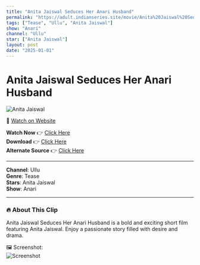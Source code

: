 ```yaml
---
title: "Anita Jaiswal Seduces Her Anari Husband"
permalink: "https://adult.indianseries.site/movie/Anita%20Jaiswal%20Seduces%20Her%20Anari%20Husband"
tags: ["Tease", "Ullu", "Anita Jaiswal"]
show: "Anari"
channel: "Ullu"
star: ["Anita Jaiswal"]
layout: post
date: "2025-01-01"
---
```


# Anita Jaiswal Seduces Her Anari Husband

![Anita Jaiswal](https://shorts.desisins.com/wp-content/uploads/2024/05/Anita-Jaiswal-seduces-her-anari-husband-Anari-ullu-DesiSins.com_.jpg)

🔗 [Watch on Website](https://adult.indianseries.site/movie/Anita%20Jaiswal%20Seduces%20Her%20Anari%20Husband)

**Watch Now** 👉 [Click Here](https://adult.indianseries.site/movie/Anita%20Jaiswal%20Seduces%20Her%20Anari%20Husband)  
**Download** 👉 [Click Here](https://adult.indianseries.site/movie/Anita%20Jaiswal%20Seduces%20Her%20Anari%20Husband)  
**Alternate Source** 👉 [Click Here](https://adult.indianseries.site/movie/Anita%20Jaiswal%20Seduces%20Her%20Anari%20Husband)

---

**Channel**: Ullu  
**Genre**: Tease  
**Stars**: Anita Jaiswal  
**Show**: Anari

---

### 🔥 About This Clip

Anita Jaiswal Seduces Her Anari Husband is a bold and exciting short film featuring Anita Jaiswal. Enjoy a passionate story filled with desire and drama.
 
🖼️ Screenshot:  
![Screenshot](https://shorts.desisins.com/wp-content/uploads/2024/05/Anita-Jaiswal-seduces-her-anari-husband-Anari-ullu-DesiSins.com_.jpg)
